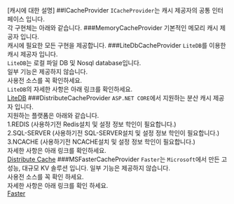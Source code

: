 [캐시에 대한 설명]
##ICacheProvider
`ICacheProvider`는 캐시 제공자의 공통 인터페이스 입니다.  
각 구현체는 아래와 같습니다.
###MemoryCacheProvider
기본적인 메모리 캐시 제공자 입니다.  
캐시에 필요한 모든 구현을 제공합니다.
###LiteDbCacheProvider
`LiteDB`를 이용한 캐시 제공자 입니다.  
`LiteDB`는 로컬 파일 DB 및 Nosql database입니다.  
일부 기능은 제공하지 않습니다.  
사용전 소스를 꼭 확인하세요.  
`LiteDB`의 자세한 사항은 아래 링크를 확인하세요.  
[LiteDB](https://github.com/mbdavid/litedb)
###DistributeCacheProvider
`ASP.NET CORE`에서 지원하는 분산 캐시 제공자 입니다.  
지원하는 플랫폼은 아래와 같습니다.  
1.REDIS (사용하기전 Redis설치 및 설정 정보 학인이 필요합니다.)  
2.SQL-SERVER (사용하기전 SQL-SERVER설치 및 설정 정보 학인이 필요합니다.)
3.NCACHE  (사용하기전 NCACHE설치 및 설정 정보 학인이 필요합니다.)  
자세한 사항은 아래 링크를 확인하세요.  
[Distribute Cache](https://docs.microsoft.com/ko-kr/aspnet/core/performance/caching/distributed?view=aspnetcore-6.0)
###MSFasterCacheProvider
`Faster`는 `Microsoft`에서 만든 고성능, 대규모 KV 솔루션 입니다.
일부 기능은 제공하지 않습니다.  
사용전 소스를 꼭 확인 하세요.  
자세한 사항은 아래 링크를 확인 하세요.  
[Faster](https://github.com/microsoft/FASTER)